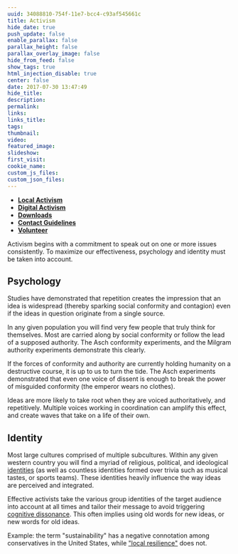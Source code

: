```yaml
---
uuid: 34088810-754f-11e7-bcc4-c93af545661c
title: Activism
hide_date: true
push_update: false
enable_parallax: false
parallax_height: false
parallax_overlay_image: false
hide_from_feed: false
show_tags: true
html_injection_disable: true
center: false
date: 2017-07-30 13:47:49
hide_title:
description:
permalink:
links:
links_title:
tags:
thumbnail:
video:
featured_image:
slideshow:
first_visit:
cookie_name:
custom_js_files:
custom_json_files:
---
```

* **[Local Activism](/activism/local)**
* **[Digital Activism](/activism/digital)**
* **[Downloads](/activism/downloads)**
* **[Contact Guidelines](/activism/contact-guidelines)**
* **[Volunteer](/volunteer)**

Activism begins with a commitment to speak out on one or more issues consistently. To maximize our effectiveness, psychology and identity must be taken into account.

## Psychology

Studies have demonstrated that repetition creates the impression that an idea is widespread (thereby sparking social conformity and contagion) even if the ideas in question originate from a single source. 

In any given population you will find very few people that truly think for themselves. Most are carried along by social conformity or follow the lead of a supposed authority. The Asch conformity experiments, and the Milgram authority experiments demonstrate this clearly. 

If the forces of conformity and authority are currently holding humanity on a destructive course, it is up to us to turn the tide. The Asch experiments demonstrated that even one voice of dissent is enough to break the power of misguided conformity (the emperor wears no clothes). 

Ideas are more likely to take root when they are voiced authoritatively, and repetitively. Multiple voices working in coordination can amplify this effect, and create waves that take on a life of their own.

## Identity
Most large cultures comprised of multiple subcultures. Within any given western country you will find a myriad of religious, political, and ideological [identities](/modules/tribal-identity) (as well as countless identities formed over trivia such as musical tastes, or sports teams). These identities heavily influence the way ideas are perceived and integrated. 

Effective activists take the various group identities of the target audience into account at all times and tailor their message to avoid triggering [cognitive dissonance](/modules/cognitive-dissonance). This often implies using old words for new ideas, or new words for old ideas. 

Example: the term "sustainability" has a negative connotation among conservatives in the United States, while ["local resilience"](/modules/local-resilience) does not.




